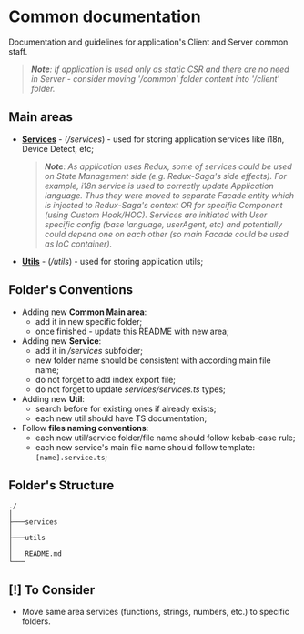 # Common documentation
Documentation and guidelines for application's Client and Server common staff.
> ***Note**: If application is used only as static CSR and there are no need in Server - consider moving '/common' folder content into '/client' folder.*

## Main areas
- **[Services](/src/common/services/index.ts)** - (*/services*) - used for storing application services like i18n, Device Detect, etc;
    > ***Note**: As application uses Redux, some of services could be used on State Management side (e.g. Redux-Saga's side effects). For example, i18n service is used to correctly update Application language. Thus they were moved to separate Facade entity which is injected to Redux-Saga's context OR for specific Component (using Custom Hook/HOC).
Services are initiated with User specific config (base language, userAgent, etc) and potentially could depend one on each other (so main Facade could be used as IoC container).*
- **[Utils](/src/common/utils/index.ts)** - (*/utils*) - used for storing application utils;

## Folder's Conventions
- Adding new **Common Main area**:
    - add it in new specific folder;
    - once finished - update this README with new area;
- Adding new **Service**:
    - add it in */services* subfolder;
    - new folder name should be consistent with according main file name;
    - do not forget to add index export file;
    - do not forget to update *services/services.ts* types;
- Adding new **Util**:
    - search before for existing ones if already exists;
    - each new util should have TS documentation;
- Follow **files naming conventions**:
    - each new util/service folder/file name should follow kebab-case rule;
    - each new service's main file name should follow template: `[name].service.ts`;

## Folder's Structure
```
./
│
├───services
│
├───utils
│
│   README.md
└───
```

## [!] To Consider
- Move same area services (functions, strings, numbers, etc.) to specific folders.
